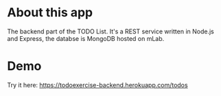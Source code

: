 # About this app

The backend part of the TODO List. It's a REST service written in Node.js and Express, the databse is MongoDB hosted on mLab. 

# Demo

Try it here: https://todoexercise-backend.herokuapp.com/todos


